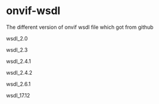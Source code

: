 # onvif-wsdl
The different version of onvif wsdl file which got from github

wsdl_2.0

wsdl_2.3

wsdl_2.4.1

wsdl_2.4.2

wsdl_2.6.1

wsdl_17.12